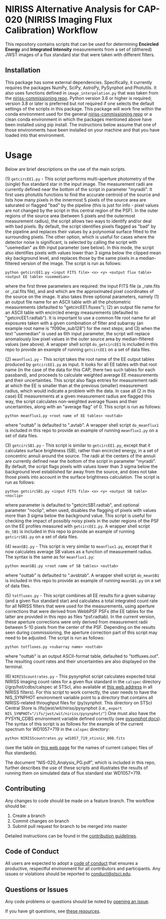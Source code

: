 # NIRISS Alternative Analysis for CAP-020 (NIRISS Imaging Flux Calibration) Workflow
This repository contains scripts that can be used for determining **Encircled Energy** and **Integrated Intensity** measurements from a set of (dithered) JWST images of a flux standard star that were taken with different filters.

## Installation
This package has some external dependencies. Specifically, it currently requires the packages NumPy, SciPy, AstroPy, PySynphot and Photutils. It also uses functions defined in `image_interpolation.py` that was taken from the [niriss-commissioning repo](https://github.com/spacetelescope/niriss-commissioning). Python version 3.6 or higher is required; version 3.8 or later is preferred but not required if one selects the default settings of the scripts in this package. This package will work fine within the conda environment used for the general [niriss-commissioning repo](https://github.com/spacetelescope/niriss-commissioning) or a clean conda environment in which the packages mentioned above have been installed using pip install. The instructions below assume that one of those environments have been installed on your machine and that you have loaded into that environment.

# Usage
Below are brief descriptions on the use of the main scripts.

(1) `getcircEE1.py` - This script performs multi-aperture photometry of the (single) flux standard star in the input image. The measurement radii are currently defined near the bottom of the script in parameter "myradii". It first uses photutils functions to find the accurate centroid of the source and lists how many pixels in the innermost 5 pixels of the source area are saturated or flagged "bad" by the pipeline (this is just for info - pixel values are not changed by the script in this central region of the PSF). In the outer regions of the source area (between 5 pixels and the outermost measurement radius), the script allows two ways to identify and/or deal with bad pixels. By default, the script identifies pixels flagged as "bad" by the pipeline and replaces their values by a polynomial surface fitted to the surrounding pixels. The other option, which is useful for cases where the detector noise is significant, is selected by calling the script with "usemedian" as 6th input parameter (see below). In this mode, the script also identifies pixels with values lower than 3 sigma below the clipped mean sky background level, and replaces those by the same pixels in a median-filtered version of the image. The script is run as follows:

```
python getcircEE1.py <input FITS file> <x> <y> <output flux table> <output EE table> <usemedian>
```

where the first three parameters are required: the input FITS file (a _rate.fits or _cal.fits file), and <x> and <y> which are the approximated pixel coordinates of the source on the image. It also takes three optional parameters, namely (1) an output file name for an ASCII table with all the photometric measurements (defaulted to "getcircEE1.fluxes"); (2) an output file name for an ASCII table with encircled energy measurements (defaulted to "getcircEE1.radtab"). It is important to use a common file root name for all exposures taken with a given combination of filter and subarray (an example root name is "f090w_sub128") for the next steps; and (3) when the text "usemedian" is used as 6th input parameter, the script will replace anomalously low pixel values in the outer source area by median-filtered values (see above). A wrapper shell script `do_getcircEE1` is included in this repo to provide an example of running `getcircEE1` on a set of data files. 


(2) `meanflux1.py` - This script takes the root name of the EE output tables produced by `getcircEE1.py` as input. It looks for all EE tables with that root name (in the case of the data for this CAP, there two such tables for each passband), and proceeds to calculate weighted average EE measurements and their uncertainties. This script also flags entries for measurement radii at which the EE is smaller than at the previous (smaller) measurement radius, which would indicate a problem with the data. In case all (2 in this case) EE measurements at a given measurement radius are flagged this way, the script calculates non-weighted average fluxes and their uncertainties, along with an "average flag" of 0. This script is run as follows:

```
python meanflux1.py <root name of EE tables> <outtab>
```

where "outtab" is defaulted to "<root name of EE tables>.avtab". A wrapper shell script `do_meanflux1` is included in this repo to provide an example of running `meanflux1.py` on a set of data files. 


(3) `getcircSB1.py` - This script is similar to `getcircEE1.py`, except that it calculates surface brightness (SB), rather than encircled energy, in a set of concentric annuli around the source. The radii at the centers of the annuli are currently defined near the bottom of the script in parameter "myradii". By default, the script flags pixels with values lower than 3 sigma below the background level established far away from the source, and does not take those pixels into account in the surface brightness calculation. The script is run as follows:

```
python getcircSB1.py <input FITS file> <x> <y> <output SB table> <noclip>
```

where parameter <output SB table> is defaulted to "getcircSB1.radtab", and optional parameter "noclip", when used, disables the flagging of pixels with values more than 3 sigma below the background value. This script is useful for checking the impact of possibly noisy pixels in the outer regions of the PSF on the EE profiles measured with `getcircEE1.py`. A wrapper shell script `do_SB1` is included in this repo to provide an example of running `getcircSB1.py` on a set of data files. 


(4) `meanSB1.py` - This script is very similar to `meanflux1.py`, except that it now calculates average SB values as a function of measurement radius. The syntax is the same as for `meanflux1.py`:

```
python meanSB1.py <root name of SB tables> <outtab>
```

where "outtab" is defaulted to "<root name of SB tables>.avsbtab". A wrapper shell script `do_meanSB1` is included in this repo to provide an example of running `meanSB1.py` on a set of data files. 


(5) `totfluxes.py` - This script combines all EE results for a given subarray (and a given flux standard star) and calculates a total integrated count rate for all NIRISS filters that were used for the measurements, using aperture corrections that were derived from WebbPSF PSFs (the EE tables for the latter are provided in this repo as files *psf.radtab). In the current version, these aperture corrections were only derived from measurement radii between 5-10 pixels from the center of the PSF. Depending on the results seen during commissioning, the aperture correction part of this script may need to be adjusted. The script is run as follows:

```
python totfluxes.py <subarray name> <outtab>
```

where "outtab" is an output ASCII-format table, defaulted to "totfluxes.out". The resulting count rates and their uncertainties are also displayed on the terminal.


(6) `NIRISScountrates.py` - This pysynphot script calculates expected total NIRISS imaging count rates for a given flux standard in the `calspec` directory (/grp/hst/cdbs/calspec at STScI, also available at [this web address](https://archive.stsci.edu/hlsps/reference-atlases/cdbs/current_calspec/) in all NIRISS filters). For this script to work correctly, the user needs to have the NIS_SYNPHOT environment variable point to a directory that contains all NIRISS-related throughput files for (py)synphot. This directory on STScI Central Store is /ifs/jwst/wit/niriss/pysynphot (i.e., `export NIS_SYNPHOT="/ifs/jwst/wit/niriss/pysynphot/"`) One must also have the PYSYN_CDBS environment variable defined correctly (see [pysynphot docs](https://pysynphot.readthedocs.io)). The syntax of this script is as follows for the example of the current spectrum for WD1057+719 in the `calspec` directory:

```
python NIRISScountrates.py wd1057_719_stisnic_008.fits
```

(see the table on [this web page](https://www.stsci.edu/hst/instrumentation/reference-data-for-calibration-and-tools/astronomical-catalogs/calspec.html) for the names of current calspec files of flux standards).


The document "NIS-020_Analysis_PG.pdf", which is included in this repo, further describes the use of these scripts and illustrates the results of running them on simulated data of flux standard star WD1057+719.


## Contributing

Any changes to code should be made on a feature branch. The workflow should be:

1. Create a branch
2. Commit changes on branch
3. Submit pull request for branch to be merged into master

Detailed instructions can be found in the 
[contribution guidelines](https://github.com/spacetelescope/niriss-commissioning/blob/master/CONTRIBUTING.md).

## Code of Conduct

All users are expected to adopt a 
[code of conduct](https://github.com/spacetelescope/niriss-commissioning/blob/master/CODE_OF_CONDUCT.md) 
that ensures a productive, respectful environment for all contributors and 
participants. Any issues or violations should be reported to conduct@stsci.edu. 

## Questions or Issues

Any code problems or questions should be noted by 
[opening an issue](https://github.com/spacetelescope/niriss-commissioning/issues).

If you have git questions, see 
[these resources](https://github.com/spacetelescope/niriss-commissioning/blob/master/CONTRIBUTING.md#Resources).


